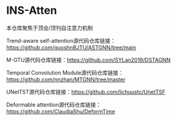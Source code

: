 # INS-Atten

本仓库聚焦于顶会/顶刊自注意力机制

Trend-aware self-attention源代码仓库链接：https://github.com/guoshnBJTU/ASTGNN/tree/main

M-GTU源代码仓库链接：https://github.com/SYLan2019/DSTAGNN

Temporal Convolution Module源代码仓库链接：https://github.com/nnzhan/MTGNN/tree/master

UNetTST源代码仓库链接：https://github.com/lichuustc/UnetTSF

Deformable attention源代码仓库链接：https://github.com/ClaudiaShu/DeformTime
